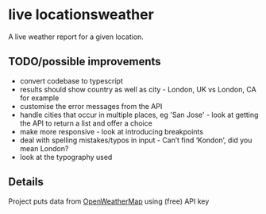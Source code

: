 live locationsweather 
======================

A live weather report for a given location.

TODO/possible improvements
--------------------------------
- convert codebase to typescript
- results should show country as well as city - London, UK vs London, CA for example
- customise the error messages from the API
- handle cities that occur in multiple places, eg 'San Jose' - look at getting the API to return a list and offer a choice
- make more responsive - look at introducing breakpoints
- deal with spelling mistakes/typos in input - Can’t find ‘Kondon’, did you mean London?
- look at the typography used


Details
-------
Project puts data from [OpenWeatherMap](https://openweathermap.org) using (free) API key
 


